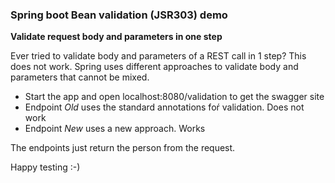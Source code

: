 ### Spring boot Bean validation (JSR303) demo ###
<b>Validate request body and parameters in one step</b>

Ever tried to validate body and parameters of a REST call in 1 step? This does not work.
Spring uses different approaches to validate body and parameters that cannot be mixed.

* Start the app and open localhost:8080/validation to get the swagger site
* Endpoint <i>Old</i> uses the standard annotations foŕ validation. Does not work
* Endpoint <i>New</i> uses a new approach. Works

The endpoints just return the person from the request.

Happy testing :-)

